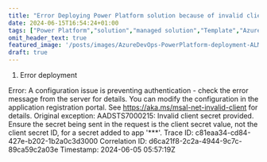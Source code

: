 ```yaml
---
title: "Error Deploying Power Platform solution because of invalid client secret"
date: 2024-06-15T16:54:24+01:00
tags: ["Power Platform","solution","managed solution","Template","Azure DevOps","ALM"]
omit_header_text: true
featured_image: '/posts/images/AzureDevOps-PowerPlatform-deployment-ALM-SettingsFile/CreateDeploymentSettings.png'
draft: true
---
```


1. Error deployment 

Error: A configuration issue is preventing authentication - check the error message from the server for details. You can modify the configuration in the application registration portal. See https://aka.ms/msal-net-invalid-client for details.  Original exception: AADSTS7000215: Invalid client secret provided. Ensure the secret being sent in the request is the client secret value, not the client secret ID, for a secret added to app '***'. Trace ID: c81eaa34-cd84-427e-b202-1b2a0c3d3000 Correlation ID: d6ca21f8-2c2a-4944-9c7c-89ca59c2a03e Timestamp: 2024-06-05 05:57:19Z
